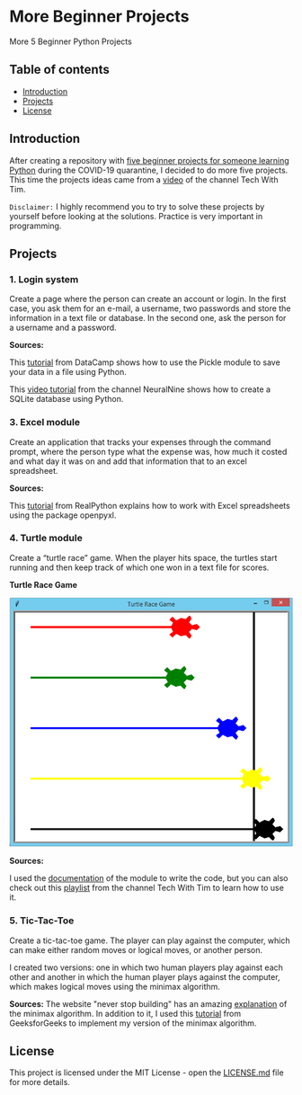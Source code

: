 # More Beginner Projects
More 5 Beginner Python Projects
## Table of contents
* [Introduction](#introduction)
* [Projects](#projects)
* [License](#license)
## Introduction
After creating a repository with [five beginner projects for someone learning Python](https://github.com/LFuciarelli/beginner-projects) during the COVID-19 quarantine, I decided to do more five projects. This time the projects ideas came from a [video](https://www.youtube.com/watch?v=1HHRWg--Ce4) of the channel Tech With Tim.

`Disclaimer:` I highly recommend you to try to solve these projects by yourself before looking at the solutions. Practice is very important in programming.
## Projects
### 1. Login system
Create a page where the person can create an account or login. In the first case, you ask them for an e-mail, a username, two passwords and store the information in a text file or database. In the second one, ask the person for a username and a password.

**Sources:**

This [tutorial](https://www.datacamp.com/community/tutorials/pickle-python-tutorial) from DataCamp shows how to use the Pickle module to save your data in a file using Python.

This [video tutorial](https://www.youtube.com/watch?v=lFRMdGfo_XA) from the channel NeuralNine shows how to create a SQLite database using Python.

### 3. Excel module
Create an application that tracks your expenses through the command prompt, where the person type what the expense was, how much it costed and what day it was on and add that information that to an excel spreadsheet.

**Sources:**

This [tutorial](https://realpython.com/openpyxl-excel-spreadsheets-python/#writing-excel-spreadsheets-with-openpyxl) from RealPython explains how to work with Excel spreadsheets using the package openpyxl.

### 4. Turtle module
Create a “turtle race” game. When the player hits space, the turtles start running and then keep track of which one won in a text file for scores.

**Turtle Race Game**

![](images/turtle_race_game.png)

**Sources:**

I used the [documentation](https://docs.python.org/3/library/turtle.html) of the module to write the code, but you can also check out this [playlist](https://www.youtube.com/watch?v=p7CiFhiTdvY&list=PLzMcBGfZo4-kfGgYZb9dwW3VhoBRG0h9c) from the channel Tech With Tim to learn how to use it.

### 5. Tic-Tac-Toe
Create a tic-tac-toe game. The player can play against the computer, which can make either random moves or logical moves, or another person. 

I created two versions: one in which two human players play against each other and another in which the human player plays against the computer, which makes logical moves using the minimax algorithm.

**Sources:**
The website "never stop building" has an amazing [explanation](https://www.neverstopbuilding.com/blog/minimax) of the minimax algorithm. In addition to it, I used this [tutorial](https://www.geeksforgeeks.org/minimax-algorithm-in-game-theory-set-3-tic-tac-toe-ai-finding-optimal-move/) from GeeksforGeeks to implement my version of the minimax algorithm.

## License

This project is licensed under the MIT License - open the [LICENSE.md](https://github.com/LFuciarelli/more-beginner-projects/blob/master/LICENSE.md) file for more details.
